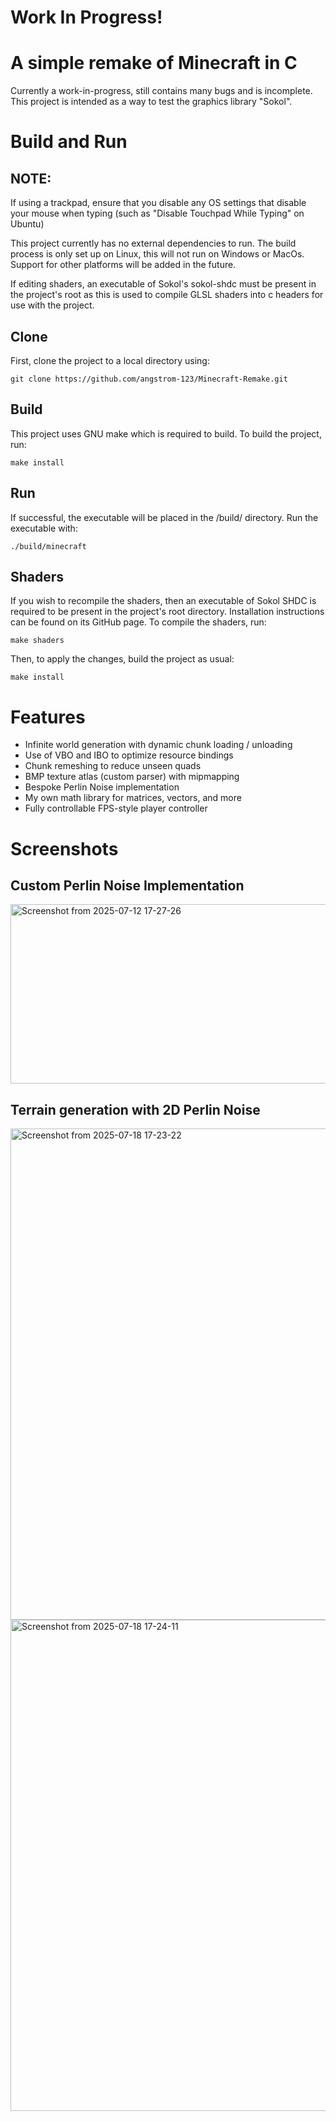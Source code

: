 # Work In Progress!

# A simple remake of Minecraft in C
Currently a work-in-progress, still contains many bugs and is incomplete.
This project is intended as a way to test the graphics library "Sokol".

# Build and Run
## NOTE:
If using a trackpad, ensure that you disable any OS settings that disable your 
mouse when typing (such as "Disable Touchpad While Typing" on Ubuntu)

This project currently has no external dependencies to run. The build process 
is only set up on Linux, this will not run on Windows or MacOs. Support for 
other platforms will be added in the future.

If editing shaders, an executable of Sokol's sokol-shdc must be present in the 
project's root as this is used to compile GLSL shaders into c headers for use 
with the project.

## Clone
First, clone the project to a local directory using:
```
git clone https://github.com/angstrom-123/Minecraft-Remake.git
```
## Build
This project uses GNU make which is required to build. 
To build the project, run:
```
make install
```
## Run
If successful, the executable will be placed in the /build/ directory.
Run the executable with:
```
./build/minecraft
```
## Shaders
If you wish to recompile the shaders, then an executable of Sokol SHDC is required 
to be present in the project's root directory. Installation instructions can be 
found on its GitHub page.
To compile the shaders, run:
```
make shaders
```
Then, to apply the changes, build the project as usual:
```
make install
```
# Features
- Infinite world generation with dynamic chunk loading / unloading
- Use of VBO and IBO to optimize resource bindings
- Chunk remeshing to reduce unseen quads
- BMP texture atlas (custom parser) with mipmapping
- Bespoke Perlin Noise implementation
- My own math library for matrices, vectors, and more
- Fully controllable FPS-style player controller
# Screenshots 
## Custom Perlin Noise Implementation
<img width="519" height="287" alt="Screenshot from 2025-07-12 17-27-26" src="https://github.com/user-attachments/assets/b403c4f3-09c6-4749-af82-459cc2a7a48b" />

## Terrain generation with 2D Perlin Noise
<img width="1308" height="786" alt="Screenshot from 2025-07-18 17-23-22" src="https://github.com/user-attachments/assets/6356ae1a-2520-4392-833a-28006a74217e" />
<img width="1308" height="786" alt="Screenshot from 2025-07-18 17-24-11" src="https://github.com/user-attachments/assets/90b03a79-1c1c-40a3-b900-f454ccd9df56" />
